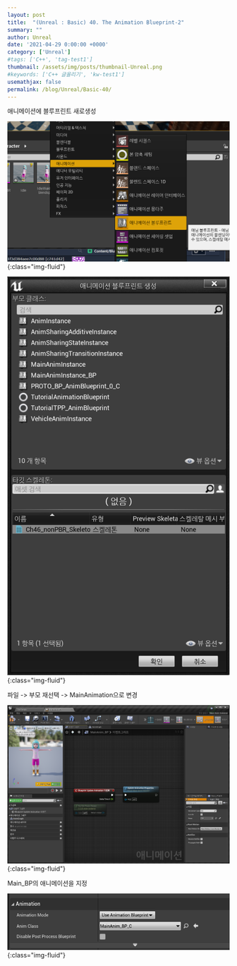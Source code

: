 ```yaml
---
layout: post
title:  "(Unreal : Basic) 40. The Animation Blueprint-2"
summary: ""
author: Unreal
date: '2021-04-29 0:00:00 +0000'
category: ['Unreal']
#tags: ['C++', 'tag-test1']
thumbnail: /assets/img/posts/thumbnail-Unreal.png
#keywords: ['C++ 글올리기', 'kw-test1']
usemathjax: false
permalink: /blog/Unreal/Basic-40/
---
```


애니메이션에 블루프린트 새로생성

![](/assets/img/posts/Unreal/Basic-40-1.PNG){:class="img-fluid"}

![](/assets/img/posts/Unreal/Basic-40-2.PNG){:class="img-fluid"}

파일 -> 부모 재선택 -> MainAnimation으로 변경

![](/assets/img/posts/Unreal/Basic-40-3.PNG){:class="img-fluid"}

Main_BP의 애니메이션을 지정

![](/assets/img/posts/Unreal/Basic-40-4.PNG){:class="img-fluid"}



